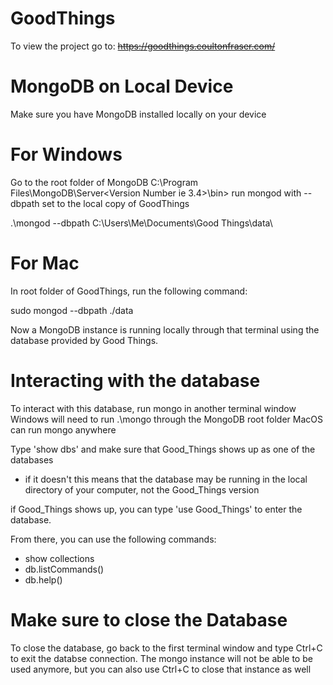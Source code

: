# GoodThings
To view the project go to: ~~https://goodthings.coultonfraser.com/~~

# MongoDB on Local Device
Make sure you have MongoDB installed locally on your device

# For Windows
  Go to the root folder of MongoDB
      C:\Program Files\MongoDB\Server\<Version Number ie 3.4>\bin>
  run mongod with --dbpath set to the local copy of GoodThings
  
  .\mongod --dbpath C:\Users\Me\Documents\Good Things\data\
  
# For Mac
  In root folder of GoodThings, run the following command:
  
  sudo mongod --dbpath ./data
  

Now a MongoDB instance is running locally through that terminal using the database provided
by Good Things. 


# Interacting with the database

To interact with this database, run mongo in another terminal window
    Windows will need to run .\mongo through the MongoDB root folder
    MacOS can run mongo anywhere
    
Type 'show dbs' and make sure that Good_Things shows up as one of the databases
  - if it doesn't this means that the database may be running in the local directory of your 
  computer, not the Good_Things version
  
if Good_Things shows up, you can type 'use Good_Things' to enter the database.

From there, you can use the following commands:
  - show collections
  - db.listCommands()
  - db.help()

# Make sure to close the Database

To close the database, go back to the first terminal window and type Ctrl+C to exit the 
databse connection. The mongo instance will not be able to be used anymore, but you can
also use Ctrl+C to close that instance as well
